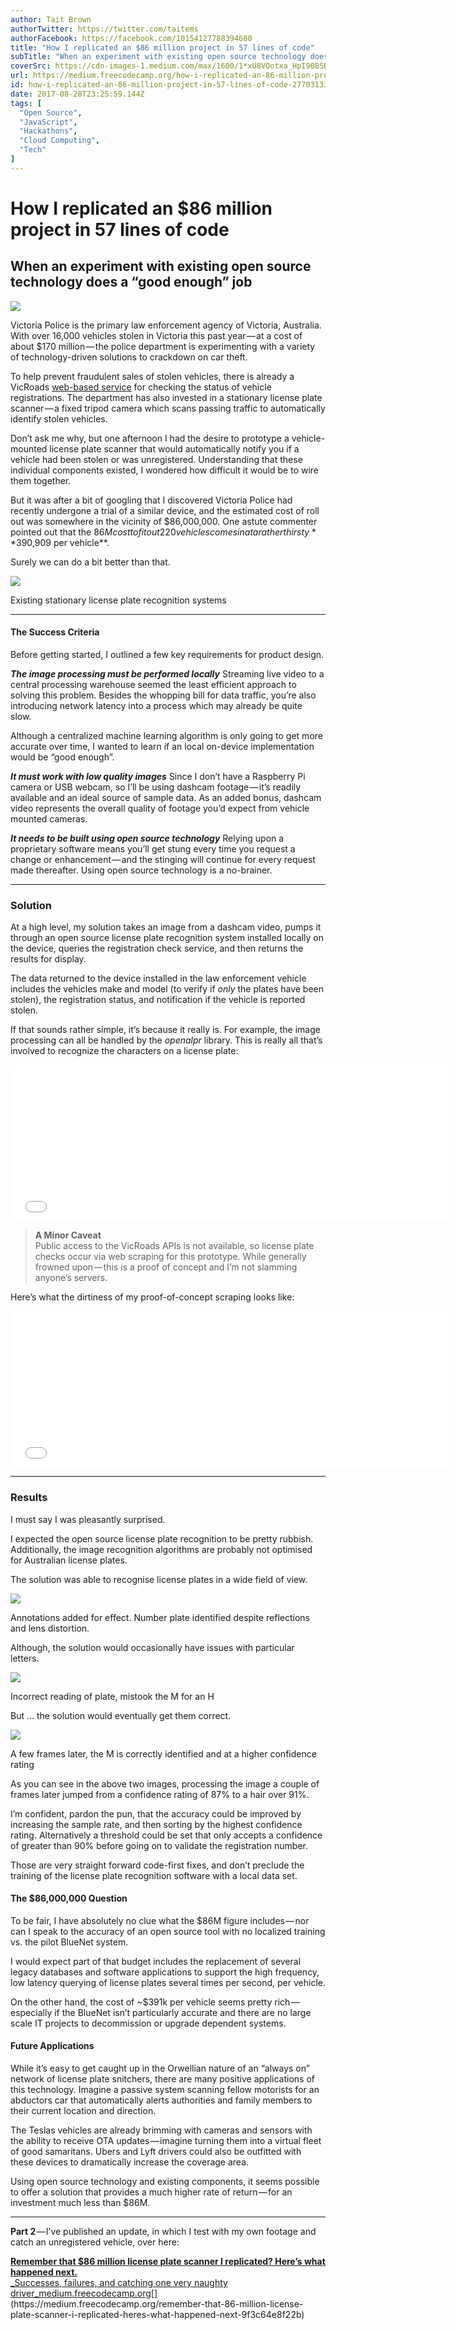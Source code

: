 ```yaml
---
author: Tait Brown
authorTwitter: https://twitter.com/taitems
authorFacebook: https://facebook.com/10154127788394680
title: "How I replicated an $86 million project in 57 lines of code"
subTitle: "When an experiment with existing open source technology does a “good enough” job"
coverSrc: https://cdn-images-1.medium.com/max/1600/1*xU8VOotxa_HpI908SBACAQ.jpeg
url: https://medium.freecodecamp.org/how-i-replicated-an-86-million-project-in-57-lines-of-code-277031330ee9
id: how-i-replicated-an-86-million-project-in-57-lines-of-code-277031330ee9
date: 2017-08-28T23:25:59.144Z
tags: [
  "Open Source",
  "JavaScript",
  "Hackathons",
  "Cloud Computing",
  "Tech"
]
---
```

# **How I replicated an $86 million project in 57 lines of code**

## When an experiment with existing open source technology does a “good enough” job



![](https://cdn-images-1.medium.com/max/1600/1*xU8VOotxa_HpI908SBACAQ.jpeg)



Victoria Police is the primary law enforcement agency of Victoria, Australia. With over 16,000 vehicles stolen in Victoria this past year — at a cost of about $170 million — the police department is experimenting with a variety of technology-driven solutions to crackdown on car theft.

To help prevent fraudulent sales of stolen vehicles, there is already a VicRoads [web-based service](https://www.vicroads.vic.gov.au/registration/buy-sell-or-transfer-a-vehicle/buy-a-vehicle/check-vehicle-registration/vehicle-registration-enquiry) for checking the status of vehicle registrations. The department has also invested in a stationary license plate scanner — a fixed tripod camera which scans passing traffic to automatically identify stolen vehicles.

Don’t ask me why, but one afternoon I had the desire to prototype a vehicle-mounted license plate scanner that would automatically notify you if a vehicle had been stolen or was unregistered. Understanding that these individual components existed, I wondered how difficult it would be to wire them together.

But it was after a bit of googling that I discovered Victoria Police had recently undergone a trial of a similar device, and the estimated cost of roll out was somewhere in the vicinity of $86,000,000\. One astute commenter pointed out that the $86M cost to fit out 220 vehicles comes in at a rather thirsty **$390,909 per vehicle**.

Surely we can do a bit better than that.



![](https://cdn-images-1.medium.com/max/1600/1*6AfjJMn_bKbNBEX5sWUVOg.png)

Existing stationary license plate recognition systems













* * *







#### The Success Criteria

Before getting started, I outlined a few key requirements for product design.

**_The image processing must be performed locally_** Streaming live video to a central processing warehouse seemed the least efficient approach to solving this problem. Besides the whopping bill for data traffic, you’re also introducing network latency into a process which may already be quite slow.

Although a centralized machine learning algorithm is only going to get more accurate over time, I wanted to learn if an local on-device implementation would be “good enough”.

**_It must work with low quality images_** Since I don’t have a Raspberry Pi camera or USB webcam, so I’ll be using dashcam footage — it’s readily available and an ideal source of sample data. As an added bonus, dashcam video represents the overall quality of footage you’d expect from vehicle mounted cameras.

**_It needs to be built using open source technology_** Relying upon a proprietary software means you’ll get stung every time you request a change or enhancement — and the stinging will continue for every request made thereafter. Using open source technology is a no-brainer.











* * *







### **Solution**

At a high level, my solution takes an image from a dashcam video, pumps it through an open source license plate recognition system installed locally on the device, queries the registration check service, and then returns the results for display.

The data returned to the device installed in the law enforcement vehicle includes the vehicles make and model (to verify if _only_ the plates have been stolen), the registration status, and notification if the vehicle is reported stolen.

If that sounds rather simple, it’s because it really is. For example, the image processing can all be handled by the _openalpr_ library. This is really all that’s involved to recognize the characters on a license plate:





<iframe width="700" height="250" src="/media/0a513d9e24b2bcd6a8360e6208552ce2?postId=277031330ee9" data-media-id="0a513d9e24b2bcd6a8360e6208552ce2" data-thumbnail="https://i.embed.ly/1/image?url=https%3A%2F%2Favatars2.githubusercontent.com%2Fu%2F234593%3Fv%3D4%26s%3D400&amp;key=a19fcc184b9711e1b4764040d3dc5c07" allowfullscreen="" frameborder="0"></iframe>





> **A Minor Caveat**  
> Public access to the VicRoads APIs is not available, so license plate checks occur via web scraping for this prototype. While generally frowned upon — this is a proof of concept and I’m not slamming anyone’s servers.

Here’s what the dirtiness of my proof-of-concept scraping looks like:





<iframe width="700" height="250" src="/media/d51e47cc7dac10fb4665293a277ab9ad?postId=277031330ee9" data-media-id="d51e47cc7dac10fb4665293a277ab9ad" data-thumbnail="https://i.embed.ly/1/image?url=https%3A%2F%2Favatars2.githubusercontent.com%2Fu%2F234593%3Fv%3D4%26s%3D400&amp;key=a19fcc184b9711e1b4764040d3dc5c07" allowfullscreen="" frameborder="0"></iframe>















* * *







### Results

I must say I was pleasantly surprised.

I expected the open source license plate recognition to be pretty rubbish. Additionally, the image recognition algorithms are probably not optimised for Australian license plates.

The solution was able to recognise license plates in a wide field of view.



![](https://cdn-images-1.medium.com/max/1600/1*BU46LufhEIhxIt_BUyPaRQ.jpeg)

Annotations added for effect. Number plate identified despite reflections and lens distortion.



Although, the solution would occasionally have issues with particular letters.



![](https://cdn-images-1.medium.com/max/1600/1*yZYByyp5YlgqnSPjQsDW6A.jpeg)

Incorrect reading of plate, mistook the M for an H



But … the solution would eventually get them correct.



![](https://cdn-images-1.medium.com/max/1600/1*yIx5li10Tin7t0ZAZWVq5w.jpeg)

A few frames later, the M is correctly identified and at a higher confidence rating



As you can see in the above two images, processing the image a couple of frames later jumped from a confidence rating of 87% to a hair over 91%.

I’m confident, pardon the pun, that the accuracy could be improved by increasing the sample rate, and then sorting by the highest confidence rating. Alternatively a threshold could be set that only accepts a confidence of greater than 90% before going on to validate the registration number.

Those are very straight forward code-first fixes, and don’t preclude the training of the license plate recognition software with a local data set.

#### The $86,000,000 Question

To be fair, I have absolutely no clue what the $86M figure includes — nor can I speak to the accuracy of an open source tool with no localized training vs. the pilot BlueNet system.

I would expect part of that budget includes the replacement of several legacy databases and software applications to support the high frequency, low latency querying of license plates several times per second, per vehicle.

On the other hand, the cost of ~$391k per vehicle seems pretty rich — especially if the BlueNet isn’t particularly accurate and there are no large scale IT projects to decommission or upgrade dependent systems.

#### Future Applications

While it’s easy to get caught up in the Orwellian nature of an “always on” network of license plate snitchers, there are many positive applications of this technology. Imagine a passive system scanning fellow motorists for an abductors car that automatically alerts authorities and family members to their current location and direction.

The Teslas vehicles are already brimming with cameras and sensors with the ability to receive OTA updates — imagine turning them into a virtual fleet of good samaritans. Ubers and Lyft drivers could also be outfitted with these devices to dramatically increase the coverage area.

Using open source technology and existing components, it seems possible to offer a solution that provides a much higher rate of return — for an investment much less than $86M.











* * *







**Part 2** — I’ve published an update, in which I test with my own footage and catch an unregistered vehicle, over here:

[**Remember that $86 million license plate scanner I replicated? Here’s what happened next.**  
_Successes, failures, and catching one very naughty driver_medium.freecodecamp.org](https://medium.freecodecamp.org/remember-that-86-million-license-plate-scanner-i-replicated-heres-what-happened-next-9f3c64e8f22b "https://medium.freecodecamp.org/remember-that-86-million-license-plate-scanner-i-replicated-heres-what-happened-next-9f3c64e8f22b")[](https://medium.freecodecamp.org/remember-that-86-million-license-plate-scanner-i-replicated-heres-what-happened-next-9f3c64e8f22b)








